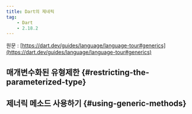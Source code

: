 ```yaml
---
title: Dart의 제네릭
tag:
    - Dart
    - 2.18.2
---
```


원문 : [https://dart.dev/guides/language/language-tour#generics](https://dart.dev/guides/language/language-tour#generics)

## 매개변수화된 유형제한 {#restricting-the-parameterized-type}

## 제너릭 메소드 사용하기 {#using-generic-methods}

<AdsenseB />